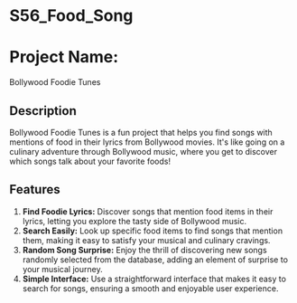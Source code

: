 
# S56_Food_Song
# Project Name:
Bollywood Foodie Tunes

## Description
Bollywood Foodie Tunes is a fun project that helps you find songs with mentions of food in their lyrics from Bollywood movies. It's like going on a culinary adventure through Bollywood music, where you get to discover which songs talk about your favorite foods!

## Features
1. **Find Foodie Lyrics:** Discover songs that mention food items in their lyrics, letting you explore the tasty side of Bollywood music.
2. **Search Easily:** Look up specific food items to find songs that mention them, making it easy to satisfy your musical and culinary cravings.
3. **Random Song Surprise:** Enjoy the thrill of discovering new songs randomly selected from the database, adding an element of surprise to your musical journey.
4. **Simple Interface:** Use a straightforward interface that makes it easy to search for songs, ensuring a smooth and enjoyable user experience.

